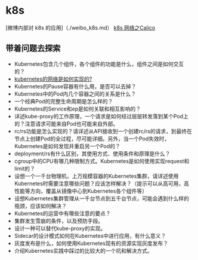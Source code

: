 # k8s

[微博内部对 k8s 的应用]（./weibo_k8s.md）
[k8s 网络之Calico](./Calico.md)

## 带着问题去探索

* Kubernetes包含几个组件，各个组件的功能是什么，组件之间是如何交互的？
* [kubernetes的网络是如何实现的?](k8s_net.md)
* Kubernetes的Pause容器有什么用，是否可以去掉？
* Kubernetes中的Pod内几个容器之间的关系是什么？
* 一个经典Pod的完整生命周期是怎么样的？
* Kubernetes的Service和ep是如何关联和相互影响的？
* 详述kube-proxy的工作原理，一个请求是如何经过层层转发落到某个Pod上的？注意请求可能来自Pod也可能来自外部。
* rc/rs功能是怎么实现的？请详述从API接收到一个创建rc/rs的请求，到最终在节点上创建Pod的全过程，尽可能详细。另外，当一个Pod失效时，Kubernetes是如何发现并重启另一个Pod的？
* deployment/rs有什么区别，其使用方式、使用条件和原理是什么？
* cgroup中的CPU有哪几种限制方式。Kubernetes是如何使用实现request和limit的？
* 设想一个一千台物理机，上万规模容器的Kubernetes集群，请详述使用Kubernetes时需要注意哪些问题？应该怎样解决？（提示可以从高可用，高性能等方向，覆盖从镜像中心到Kubernetes各个组件等）
* 设想Kubernetes集群管理从一千台节点到五千台节点，可能会遇到什么样的瓶颈，应该如何解决？
* Kubernetes的运营中有哪些注意的要点？
* 集群发生雪崩的条件，以及预防手段。
* 设计一种可以替代kube-proxy的实现。
* Sidecar的设计模式如何在Kubernetes中进行应用，有什么意义？
* 灰度发布是什么，如何使用Kubernetes现有的资源实现灰度发布？
* 介绍Kubernetes实践中踩过的比较大的一个坑和解决方式。
